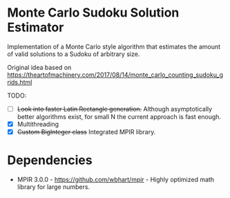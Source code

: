 # Monte Carlo Sudoku Solution Estimator

Implementation of a Monte Carlo style algorithm that estimates the amount of valid solutions to a Sudoku of arbitrary size.

Original idea based on <a>https://theartofmachinery.com/2017/08/14/monte_carlo_counting_sudoku_grids.html</a>

TODO:

* [ ] ~~Look into faster Latin Rectangle generation.~~ Although asymptotically better algorithms exist, for small N the current approach is fast enough.
* [x] Multithreading
* [x] ~~Custom BigInteger class~~ Integrated MPIR library.

# Dependencies
- MPIR 3.0.0 - https://github.com/wbhart/mpir - Highly optimized math library for large numbers.
